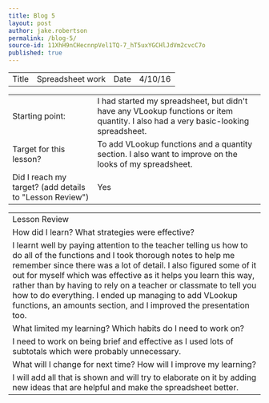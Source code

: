 ```yaml
---
title: Blog 5
layout: post
author: jake.robertson
permalink: /blog-5/
source-id: 11XhH9nCHecnnpVel1TQ-7_hT5uxYGCHlJdVm2cvcC7o
published: true
---
```

<table>
  <tr>
    <td>Title</td>
    <td>Spreadsheet work </td>
    <td>Date</td>
    <td>4/10/16</td>
  </tr>
</table>


		

<table>
  <tr>
    <td>Starting point:</td>
    <td>I had started my spreadsheet, but didn't have any VLookup functions or item quantity. I also had a very basic-looking spreadsheet.</td>
  </tr>
  <tr>
    <td>Target for this lesson?</td>
    <td>To add VLookup functions and a quantity section. I also want to improve on the looks of my spreadsheet.</td>
  </tr>
  <tr>
    <td>Did I reach my target? 
(add details to "Lesson Review")</td>
    <td> Yes</td>
  </tr>
</table>


<table>
  <tr>
    <td>Lesson Review</td>
  </tr>
  <tr>
    <td>How did I learn? What strategies were effective? </td>
  </tr>
  <tr>
    <td>I learnt well by paying attention to the teacher telling us how to do all of the functions and I took thorough notes to help me remember since there was a lot of detail. I also figured some of it out for myself which was effective as it helps you learn this way, rather than by having to rely on a teacher or classmate to tell you how to do everything. I ended up managing to add VLookup functions, an amounts section, and I improved the presentation too.
</td>
  </tr>
  <tr>
    <td>What limited my learning? Which habits do I need to work on? </td>
  </tr>
  <tr>
    <td>I need to work on being brief and effective as I used lots of subtotals which were probably unnecessary. </td>
  </tr>
  <tr>
    <td>What will I change for next time? How will I improve my learning?</td>
  </tr>
  <tr>
    <td>I will add all that is shown and will try to elaborate on it by adding new ideas that are helpful and make the spreadsheet better.</td>
  </tr>
</table>


